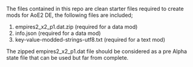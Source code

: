 The files contained in this repo are clean starter files required to create mods for AoE2 DE, the following files are included;

1. empires2_x2_p1.dat.zip (required for a data mod)
2. info.json (required for a data mod)
3. key-value-modded-strings-utf8.txt (required for a text mod)

The zipped empires2_x2_p1.dat file should be considered as a pre Alpha state file that can be used but far from complete.


